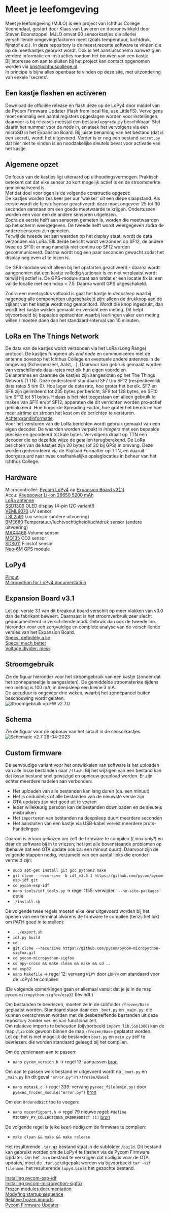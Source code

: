 # Meet je leefomgeving
Meet je leefomgeving (MJLO) is een project van Ichthus College Veenendaal, gestart door Klaas van Lavieren en doorontwikkeld door Steven Boonstoppel. MJLO omvat 60 sensorkastjes die allerlei verschillende omgevingsfactoren meet (zoals temperatuur, luchtdruk, fijnstof e.d.).
In deze repository is de meest recente software te vinden die op de meetkastjes gebruikt wordt. Ook is het aansluitschema aanwezig en verdere informatie en instructies rondom het bouwen van een kastje.  
Bij interesse om aan te sluiten bij het project kan contact opgenomen worden via bns@ichthuscollege.nl.   
In principe is bijna alles openbaar te vinden op deze site, met uitzondering van enkele 'secrets'.  

## Een kastje flashen en activeren
Download de officiële release en flash deze op de LoPy4 door middel van de Pycom Firmware Updater (flash from local file, use LittleFS). Vervolgens moet eenmalig een aantal registers opgeslagen worden voor instellingen: daarvoor is bij releases meestal een bestand `upgrade.py` beschikbaar. Stel daarin het nummer voor de *node* in, en steek het vervolgens via een microSD in het Expansion Board. Bij juiste benaming van het bestand (dat is een secret), wordt het uitgevoerd. Verder is er nog een bestand `secret.py` dat hier niet te vinden is en noodzakelijke sleutels bevat voor activatie van het kastje.

## Algemene opzet
De focus van de kastjes ligt uiteraard op uithoudingsvermogen. Praktisch betekent dat dat elke sensor zo kort mogelijk actief is en de stroomsterkte geminimaliseerd is.  
Met dat doel voor ogen is de volgende constructie opgezet:  
De kastjes worden zes keer per uur 'wakker' uit een diepe slaapstand. Als eerste wordt de fijnstofsensor geactiveerd: deze moet ongeveer 25 tot 30 seconden aanstaan om een goede meetwaarde te krijgen. Ondertussen worden een voor een de andere sensoren uitgelezen.   
Zodra de eerste helft aan sensoren gemeten is, worden die meetwaarden op het scherm weergegeven. De tweede helft wordt weergegeven zodra de andere sensoren zijn gemeten.  
Terwijl de tweede set aan waarden op het display staat, wordt de data verzonden via LoRa. Elk derde bericht wordt verzonden op SF12, de andere twee op SF10: er mag namelijk niet continu op SF12 worden gecommuniceerd. Daarna wordt nog een paar seconden gewacht zodat het display nog even af te lezen is.  

De GPS-module wordt alleen bij het opstarten geactiveerd - daarna wordt aangenomen dat een kastje volledig stationair is en niet verplaatst wordt terwijl hij actief is. De GPS-module staat aan totdat er een locatie fix is: een valide locatie met een hdop < 7.5. Daarna wordt GPS uitgeschakeld.

Zodra een meetcyclus voltooid is gaat het kastje in *deepsleep* waarbij nagenoeg alle componenten uitgeschakeld zijn: alleen de drukknop aan de zijkant van het kastje wordt nog gemonitord. Wordt die knop ingedrukt, dan wordt het kastje wakker gemaakt en verricht een meting. Dit helpt bijvoorbeeld bij bepaalde opdrachten waarbij leerlingen vaker een meting willen / moeten doen dan het standaard-interval van 10 minuten.

## LoRa en The Things Network
De data van de kastjes wordt verzonden via het LoRa (Long Range) protocol. De kastjes fungeren als *end node* en communiceren met de antenne bovenop het Ichthus College en eventuele andere antennes in de omgeving (Scherpenzeel, Aalst, ..). Daarvoor kan gebruik gemaakt worden van verschillende data-rates met elk hun eigen voordelen.  
De antennes en daarmee de kastjes zijn aangesloten op het The Things Network (TTN). Deze ondersteunt standaard SF7 t/m SF12 (respectievelijk data rates 5 t/m 0). Hoe lager de data rate, hoe groter het bereik. SF7 en SF8 zijn gelimiteerd tot 235 bytes per bericht, SF9 tot 128 bytes, en SF10 t/m SF12 tot 51 bytes. Helaas is het niet toegestaan om alleen gebruik te maken van SF11 en/of SF12; apparaten die dit verrichten worden pro-actief geblokkeerd. Hoe hoger de Spreading Factor, hoe groter het bereik en hoe meer airtime en stroom het kost om de berichten te versturen. [Achtergrondinformatie](https://www.thethingsnetwork.org/forum/t/fair-use-policy-explained/1300).  
Voor het versturen van de LoRa berichten wordt gebruik gemaakt van een eigen decoder. De waarden worden verpakt in *integers* met een bepaalde precisie en gecodeerd tot kale bytes. Vervolgens draait op TTN een decoder die op dezelfde wijze de getallen terugberekend. De LoRa berichten van de kastjes zijn 20 bytes (of 30 bij GPS) in omvang. Deze worden gedecodeerd via de Payload Formatter op TTN, en daaruit doorgestuurd naar twee onafhankelijke opslaglocaties in beheer van het Ichthus College.

## Hardware
Microcontroller: [Pycom LoPy4](https://pycom.io/product/lopy4/) op [Expansion Board v3(.1)](https://pycom.io/product/expansion-board-3-0/)  
Accu: [Keeppower Li-ion 26650 5200 mAh](https://www.keeppower.com.cn/products_detail.php?id=481)  
[LoRa antenne](https://www.antratek.nl/lora-antenna-kit?SID=afm3oiikld84flf5jkrgt1p1m7)  
[SSD1306](https://nl.aliexpress.com/item/32896971385.html?spm=a2g0o.productlist.0.0.52524abb6baLoT&algo_pvid=5b69281b-2a48-4f4a-8713-6caac2c8ef4f&algo_exp_id=5b69281b-2a48-4f4a-8713-6caac2c8ef4f-0&pdp_ext_f=%7B%22sku_id%22%3A%2210000001875162581%22%7D&pdp_pi=-1%3B1.86%3B-1%3BEUR+0.94%40salePrice%3BEUR%3Bsearch-mainSearch) OLED display (4-pin I2C variant!)  
[VEML6070](https://www.adafruit.com/product/2899) UV sensor  
[TSL2591](https://www.adafruit.com/product/1980) Lux sensor (andere uitvoering)  
[BME680](https://www.adafruit.com/product/3660) Temperatuur/luchtvochtigheid/luchtdruk sensor (andere uitvoering)  
[MAX4466](https://www.tinytronics.nl/shop/nl/sensoren/geluid/max4466-microfoon-versterker-module-met-microfoon) Volume sensor  
[MQ135](https://www.tinytronics.nl/shop/nl/sensoren/lucht/gas/mq-135-gas-sensor-module) CO2 sensor  
[SDS011](https://www.tinytronics.nl/shop/nl/sensoren/lucht/stof/nova-sds011-hoge-precisie-laser-stofsensor) Fijnstof sensor  
[Neo-6M](https://www.tinytronics.nl/shop/nl/communicatie-en-signalen/draadloos/gps/modules/gy-neo6mv2-gps-module) GPS module  

## LoPy4
[Pinout](https://docs.pycom.io/datasheets/development/lopy4/)  
[Micropython for LoPy4 documentation](https://docs.pycom.io/firmwareapi/)  

## Expansion Board v3.1
Let op: versie 3.1 van dit breakout board verschilt op meer vlakken van v3.0 dan de fabrikant beweert. Daarnaast is het stroomverbruik zeer slecht gedocumenteerd in verschillende modi. Gebruik dan ook de tweede link hieronder voor een zorgvuldige en complete analyse van de verschillende versies van het Expansion Board.  
[Specs: definitely a lie](https://docs.pycom.io/datasheets/expansionboards/expansion3/)  
[Specs: much better](https://gitlab.com/rcolistete/micropython-samples/-/blob/master/Pycom/Using_Expansion_Board_en.md)  
[Voltage divider: mess](https://community.hiveeyes.org/t/batterieuberwachung-voltage-divider-und-attenuation-fur-micropython-firmware/2128/46?page=2)  

## Stroomgebruik
Zie de figuur hieronder voor het stroomgebruik van een kastje (zonder dat het zonnepaneeltje is aangesloten). De gemiddelde stroomsterkte tijdens een meting is 100 mA; in deepsleep een kleine 3 mA.  
De accuduur is ongeveer drie weken, waarbij het zonnepaneel buiten beschouwing wordt gelaten.  
![Stroomgebruik op FW v2.7.0](extras\Stroomgebruik_MJLO_v2_7_0.svg)

## Schema
Zie de figuur voor de opbouw van het circuit in de sensorkastjes.
![Schematic v2.7 26-04-2023](extras\Schematic_MJLO_v2_7_0.svg)

## Custom firmware
De eenvoudige variant voor het ontwikkelen van software is het uploaden van alle losse bestanden naar `/flash`. Bij het wijzigen van een bestand kan dat losse bestand snel gewijzigd en opnieuw geupload worden. Er zijn echter meerdere nadelen aan verbonden:
* Het uploaden van alle bestanden kan lang duren (ca. een minuut)
* Het is onduidelijk of alle bestanden van de nieuwste versie zijn
* OTA updates zijn niet goed uit te voeren
* Ieder willekeurig persoon kan de bestanden downloaden en de sleutels misbruiken
* Het `import`eren van bestanden na deepsleep duurt meerdere seconden
* Het aansluiten van een kastje via USB-kabel vereist meerdere pruts-handelingen

Daarom is ervoor gekozen om zelf de firmware te compilen (*Linux only!*) en daar de software bij in te vriezen; het lost alle bovenstaande problemen op (behalve dat een OTA update ook ca. een minuut duurt). Daarvoor zijn de volgende stappen nodig, verzameld van een aantal links die eronder vermeld zijn:
* `sudo apt-get install git gcc python3 make`
* `git clone --recursive -b idf_v3.3.1 https://github.com/pycom/pycom-esp-idf.git`
* `cd pycom-esp-idf`
* `nano tools/idf_tools.py` -> regel 1155: verwijder `'--no-site-packages'` optie
* `./install.sh`

De volgende twee regels moeten elke keer uitgevoerd worden bij het openen van een terminal alvorens de firmware te compilen (tenzij het lukt om PATH goed in te stellen):
* `. ./export.sh`
* `idf.py build`
* `cd ..`
* `git clone --recursive https://github.com/pycom/pycom-micropython-sigfox.git`
* `cd pycom-micropython-sigfox`
* `cd mpy-cross && make clean && make && cd ..`
* `cd esp32`
* `nano Makefile` -> regel 12: vervang `WIPY` door `LOPY4` om standaard voor de LoPy4 te compilen

(De volgende opmerkingen gaan er allemaal vanuit dat je je in de map `pycom-micropython-sigfox/esp32` bevindt.)

Om bestanden te bevriezen, moeten ze in de subfolder `/frozen/Base` geplaatst worden. Standaard staan daar een `_boot.py` en `_main.py`: die kunnen overschreven worden met de desbetreffende bestanden uit deze repository zonder verlies van functionaliteit.  
Om relatieve imports te behouden (bijvoorbeeld `import lib.SSD1306`) kan de map `/lib` ook gewoon binnen de map `/frozen/Base` geplaatst worden.  
Let op: het is niet mogelijk de bestanden `boot.py` en `main.py` zelf te bevriezen: die worden standaard geleegd bij het compilen.

Om de versienaam aan te passen:
* `nano pycom_version.h` -> regel 13: aanpassen
[bron](https://forum.pycom.io/topic/3902/frozen-modules-for-my-sipy-solved/3)

Om aan te passen welk bestand er uitgevoerd wordt na `_boot.py` en `_main.py` (in dit geval `"error.py"` in `/frozen/Base`):
* `nano mptask.c` -> regel 339: vervang `pyexec_file(main.py)` door `pyexec_frozen_module("error.py")`
[bron](https://forum.pycom.io/topic/2038/flashing-with-frozen-main-py-and-boot-py/4)

Om een `OrderedDict` toe te voegen:
* `nano mpconfigport.h` -> regel 79 nieuwe regel: `#define MICROPY_PY_COLLECTIONS_ORDEREDDICT (1)`
[bron](https://forum.pycom.io/topic/972/enable-ordereddict-support-by-default/5)

De volgende regel is (elke keer) nodig om de firmware te compilen:
* `make clean && make && make release`

Het resulterende `.tar.gz` bestand staat in de subfolder `/build`. Dit bestand kan gebruikt worden om de LoPy4 te flashen via de Pycom Firmware Updater. Om het `.bin` bestand te verkrijgen dat nodig is voor de OTA updates, moet de `.tar.gz` uitgepakt worden via bijvoorbeeld `tar -xzf filename`: het resulterende `lopy4.bin` is het gezochte bestand.

[Installing pycom-esp-idf](https://docs.espressif.com/projects/esp-idf/en/latest/esp32/get-started/linux-macos-setup.html)   
[Installing pycom-micropython-sigfox](https://github.com/pycom/pycom-micropython-sigfox)  
[Frozen modules documentation](https://docs.pycom.io/advance/frozen/)  
[Modyfing startup sequence](https://forum.pycom.io/topic/2038/flashing-with-frozen-main-py-and-boot-py/6)  
[Relative frozen imports](https://forum.pycom.io/topic/7255/lib-folder-in-frozen-base)  
[Pycom Firmware Updater](https://docs.pycom.io/updatefirmware/device/)  